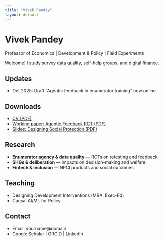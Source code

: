 ```yaml
---
title: "Vivek Pandey"
layout: default
---
```


# Vivek Pandey
Professor of Economics | Development & Policy | Field Experiments

Welcome! I study survey data quality, self-help groups, and digital finance.

## Updates
- Oct 2025: Draft “Agentic feedback in enumerator training” now online.

## Downloads
- [CV (PDF)](/downloads/VivekPandey_CV.pdf)
- [Working paper: Agentic Feedback RCT (PDF)](/downloads/AgenticFeedback_RCT.pdf)
- [Slides: Designing Social Protection (PDF)](/downloads/SocProt_Slides.pdf)

## Research
- **Enumerator agency & data quality** — RCTs on retesting and feedback.
- **SHGs & deliberation** — impacts on decision-making and welfare.
- **Fintech & inclusion** — NPCI products and social outcomes.

## Teaching
- Designing Development Interventions (MBA, Exec-Ed)
- Causal AI/ML for Policy

## Contact
- Email: yourname@domain
- Google Scholar | ORCID | LinkedIn
